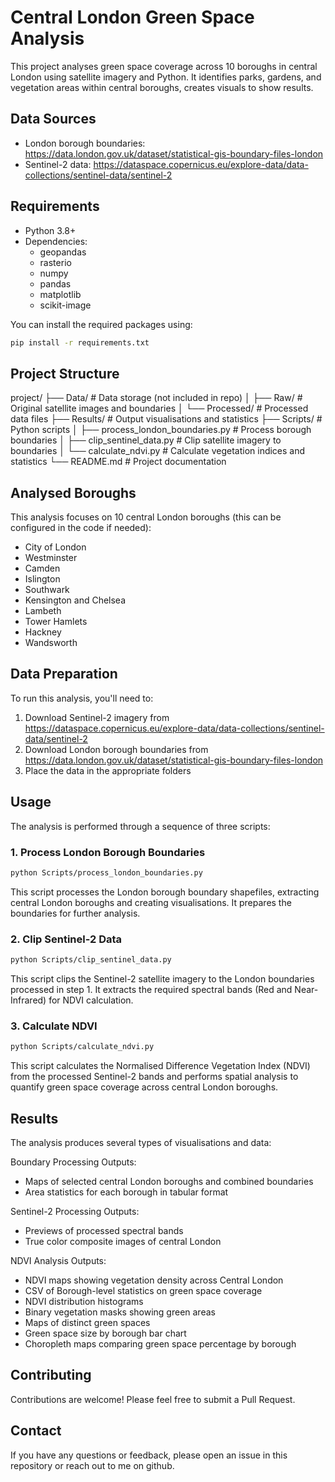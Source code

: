 # Central London Green Space Analysis

This project analyses green space coverage across 10 boroughs in central London using satellite imagery and Python. It identifies parks, gardens, and vegetation areas within central boroughs, creates visuals to show results.

## Data Sources
- London borough boundaries: https://data.london.gov.uk/dataset/statistical-gis-boundary-files-london
- Sentinel-2 data: https://dataspace.copernicus.eu/explore-data/data-collections/sentinel-data/sentinel-2

## Requirements

- Python 3.8+
- Dependencies:
  - geopandas
  - rasterio
  - numpy
  - pandas
  - matplotlib
  - scikit-image

You can install the required packages using:

```bash
pip install -r requirements.txt
```

## Project Structure

project/
├── Data/                        # Data storage (not included in repo)
│   ├── Raw/                     # Original satellite images and boundaries
│   └── Processed/               # Processed data files
├── Results/                     # Output visualisations and statistics
├── Scripts/                     # Python scripts
│   ├── process_london_boundaries.py   # Process borough boundaries
│   ├── clip_sentinel_data.py          # Clip satellite imagery to boundaries
│   └── calculate_ndvi.py              # Calculate vegetation indices and statistics
└── README.md                    # Project documentation

## Analysed Boroughs
This analysis focuses on 10 central London boroughs (this can be configured in the code if needed): 

- City of London
- Westminster
- Camden
- Islington
- Southwark
- Kensington and Chelsea
- Lambeth
- Tower Hamlets
- Hackney
- Wandsworth

## Data Preparation

To run this analysis, you'll need to:

1. Download Sentinel-2 imagery from https://dataspace.copernicus.eu/explore-data/data-collections/sentinel-data/sentinel-2 
2. Download London borough boundaries from https://data.london.gov.uk/dataset/statistical-gis-boundary-files-london
3. Place the data in the appropriate folders

## Usage

The analysis is performed through a sequence of three scripts:

### 1. Process London Borough Boundaries

```bash
python Scripts/process_london_boundaries.py
```

This script processes the London borough boundary shapefiles, extracting central London boroughs and creating visualisations. It prepares the boundaries for further analysis.

### 2. Clip Sentinel-2 Data

```bash
python Scripts/clip_sentinel_data.py
```

This script clips the Sentinel-2 satellite imagery to the London boundaries processed in step 1. It extracts the required spectral bands (Red and Near-Infrared) for NDVI calculation.

### 3. Calculate NDVI

```bash
python Scripts/calculate_ndvi.py
```

This script calculates the Normalised Difference Vegetation Index (NDVI) from the processed Sentinel-2 bands and performs spatial analysis to quantify green space coverage across central London boroughs.

## Results

The analysis produces several types of visualisations and data:

Boundary Processing Outputs:
- Maps of selected central London boroughs and combined boundaries
- Area statistics for each borough in tabular format

Sentinel-2 Processing Outputs:
- Previews of processed spectral bands
- True color composite images of central London

NDVI Analysis Outputs:
- NDVI maps showing vegetation density across Central London
- CSV of Borough-level statistics on green space coverage
- NDVI distribution histograms
- Binary vegetation masks showing green areas
- Maps of distinct green spaces
- Green space size by borough bar chart
- Choropleth maps comparing green space percentage by borough

## Contributing

Contributions are welcome! Please feel free to submit a Pull Request.

## Contact

If you have any questions or feedback, please open an issue in this repository or reach out to me on github.
